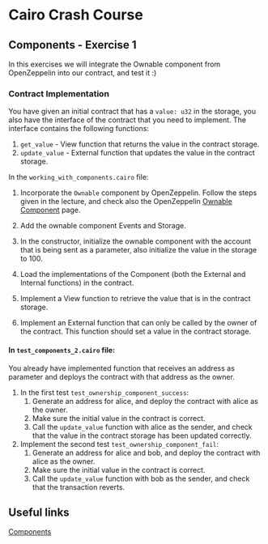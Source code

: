 # Cairo Crash Course 

## Components - Exercise 1
In this exercises we will integrate the Ownable component from OpenZeppelin into our contract, and test it :)

### Contract Implementation

You have given an initial contract that has a `value: u32` in the storage, you also have the interface of the contract that you need to implement.
The interface contains the following functions:
1. `get_value` - View function that returns the value in the contract storage.
2. `update_value` - External function that updates the value in the contract storage.

In the `working_with_components.cairo` file:

1. Incorporate the `Ownable` component by OpenZeppelin. Follow the steps given in the lecture, and check also the OpenZeppelin [Ownable Component](https://docs.openzeppelin.com/contracts-cairo/0.12.0/access) page.
   
2. Add the ownable component Events and Storage.

3. In the constructor, initialize the ownable component with the account that is being sent as a parameter, also initialize the value in the storage to 100.

4. Load the implementations of the Component (both the External and Internal functions) in the contract.
   
5. Implement a View function to retrieve the value that is in the contract storage.

6. Implement an External function that can only be called by the owner of the contract. This function should set a value in the contract storage.


#### In `test_components_2.cairo` file:
You already have implemented function that receives an address as parameter and deploys the contract with that address as the owner.

1. In the first test `test_ownership_component_success`:
   1. Generate an address for alice, and deploy the contract with alice as the owner.
   2. Make sure the initial value in the contract is correct.
   3. Call the `update_value` function with alice as the sender, and check that the value in the contract storage has been updated correctly.
2. Implement the second test `test_ownership_component_fail`:
   1. Generate an address for alice and bob, and deploy the contract with alice as the owner.
   2. Make sure the initial value in the contract is correct.
   3. Call the `update_value` function with bob as the sender, and check that the transaction reverts.

## Useful links
[Components](https://book.cairo-lang.org/ch16-02-00-composability-and-components.html)